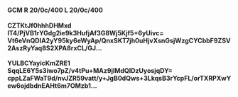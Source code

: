 #### GCM R 20/0c/400 L 20/0c/400
**CZTKtJf0hhhDHMxd**<br/>**lT4/PjVB1rYGdg2ie9k3HufjAf3G8Wj5Kjf5+6yUivc=**<br/>**Vt6eVnQDIA2yY95ky6eWyAp/QnxSKT7jh0uHjvXsnGsjWzgCYCbbF9ZSV2AszRyYaq8S2XPA8rxCL/GJ...**<br/><br/>
**YULBCYayicKmZRE1**<br/>**SqqLE6Y5s3iwo7pZ/v4tPu+MAz9jlMdQIDzUyosjqDY=**<br/>**cppLZaFWaT9d/nvJZR59vatt/y+JgB0dQws+3LkqsB3rYcpFL/orTXRPXwYew6ojdbdnEAHt6m7OMzb1...**